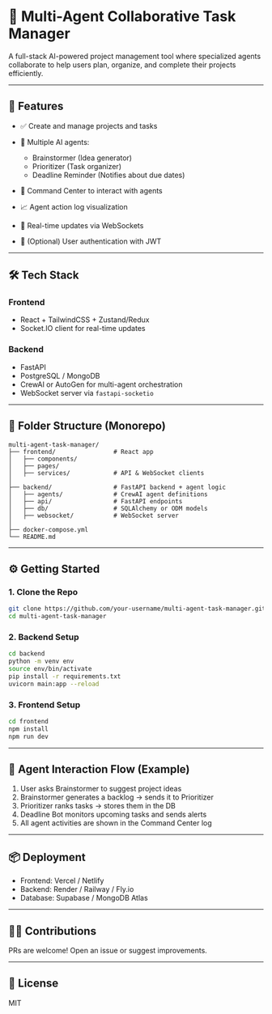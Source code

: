 # 🤖 Multi-Agent Collaborative Task Manager

A full-stack AI-powered project management tool where specialized agents collaborate to help users plan, organize, and complete their projects efficiently.

---

## 🌟 Features

* ✅ Create and manage projects and tasks
* 🤖 Multiple AI agents:

  * Brainstormer (Idea generator)
  * Prioritizer (Task organizer)
  * Deadline Reminder (Notifies about due dates)
* 💬 Command Center to interact with agents
* 📈 Agent action log visualization
* 🔄 Real-time updates via WebSockets
* 🔐 (Optional) User authentication with JWT

---

## 🛠 Tech Stack

### Frontend

* React + TailwindCSS + Zustand/Redux
* Socket.IO client for real-time updates

### Backend

* FastAPI
* PostgreSQL / MongoDB
* CrewAI or AutoGen for multi-agent orchestration
* WebSocket server via `fastapi-socketio`

---

## 📁 Folder Structure (Monorepo)

```
multi-agent-task-manager/
├── frontend/                # React app
│   ├── components/
│   ├── pages/
│   ├── services/            # API & WebSocket clients
│
├── backend/                 # FastAPI backend + agent logic
│   ├── agents/              # CrewAI agent definitions
│   ├── api/                 # FastAPI endpoints
│   ├── db/                  # SQLAlchemy or ODM models
│   ├── websocket/           # WebSocket server
│
├── docker-compose.yml
└── README.md
```

---

## ⚙️ Getting Started

### 1. Clone the Repo

```bash
git clone https://github.com/your-username/multi-agent-task-manager.git
cd multi-agent-task-manager
```

### 2. Backend Setup

```bash
cd backend
python -m venv env
source env/bin/activate
pip install -r requirements.txt
uvicorn main:app --reload
```

### 3. Frontend Setup

```bash
cd frontend
npm install
npm run dev
```

---

## 🧠 Agent Interaction Flow (Example)

1. User asks Brainstormer to suggest project ideas
2. Brainstormer generates a backlog → sends it to Prioritizer
3. Prioritizer ranks tasks → stores them in the DB
4. Deadline Bot monitors upcoming tasks and sends alerts
5. All agent activities are shown in the Command Center log

---

## 📦 Deployment

* Frontend: Vercel / Netlify
* Backend: Render / Railway / Fly.io
* Database: Supabase / MongoDB Atlas

---

## 🙋‍♂️ Contributions

PRs are welcome! Open an issue or suggest improvements.

---

## 📜 License

MIT
